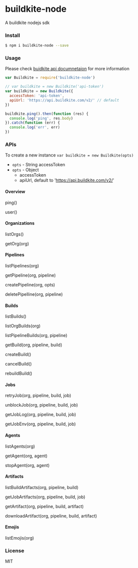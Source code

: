 # buildkite-node
A buildkite nodejs sdk

### Install

```sh
$ npm i buildkite-node --save
```

### Usage

Please check [buidkite api documnetaion](https://buildkite.com/docs/api) for more information

```JavaScript
var Buildkite = require('buildkite-node')

// var buildkite = new Buildkite('api-token')
var buildkite = new Buildkite({
  accessToken: 'api-token',
  apiUrl: 'https://api.buildkite.com/v2/' // default
})

buildkite.ping().then(function (res) {
  console.log('ping', res.body)
}).catch(function (err) {
  console.log('err', err)
})
```

### APIs

To create a new instance `var buildkite = new Buildkite(opts)`

* `opts` - String accessToken
* `opts` - Object
  - accessToken
  - apiUrl, default to 'https://api.buildkite.com/v2/'

#### Overview

ping()

user()

#### Organizations

listOrgs()

getOrg(org)

#### Pipelines

listPipelines(org)

getPipeline(org, pipeline)

createPipeline(org, opts)

deletePipelline(org, pipeline)

#### Builds

listBuilds()

listOrgBuilds(org)

listPipelineBuilds(org, pipeline)

getBuild(org, pipeline, build)

createBuild()

cancelBuild()

rebuildBuild()

#### Jobs

retryJob(org, pipeline, build, job)

unblockJob(org, pipeline, build, job)

getJobLog(org, pipeline, build, job)

getJobEnv(org, pipeline, build, job)

#### Agents

listAgents(org)

getAgent(org, agent)

stopAgent(org, agent)

#### Artifacts

listBuildArtifacts(org, pipeline, build)

getJobArtifacts(org, pipeline, build, job)

getArtifact(org, pipeline, build, artifact)

downloadArtifact(org, pipeline, build, artifact)

#### Emojis

listEmojis(org)

### License
MIT
